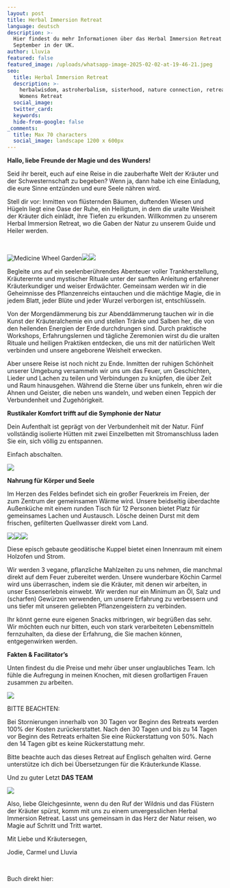 ```yaml
---
layout: post
title: Herbal Immersion Retreat
language: deutsch
description: >-
  Hier findest du mehr Informationen über das Herbal Immersion Retreat in
  September in der UK.
author: Lluvia
featured: false
featured_image: /uploads/whatsapp-image-2025-02-02-at-19-46-21.jpeg
seo:
  title: Herbal Immersion Retreat
  description: >-
    herbalwisdom, astroherbalism, sisterhood, nature connection, retreat, UK,
    Womens Retreat
  social_image:
  twitter_card:
  keywords:
  hide-from-google: false
_comments:
  title: Max 70 characters
  social_image: landscape 1200 x 600px
---
```

**Hallo, liebe Freunde der Magie und des Wunders!**

Seid ihr bereit, euch auf eine Reise in die zauberhafte Welt der Kräuter und der Schwesternschaft zu begeben? Wenn ja, dann habe ich eine Einladung, die eure Sinne entzünden und eure Seele nähren wird.

Stell dir vor: Inmitten von flüsternden Bäumen, duftenden Wiesen und Hügeln liegt eine Oase der Ruhe, ein Heiligtum, in dem die uralte Weisheit der Kräuter dich einlädt, ihre Tiefen zu erkunden. Willkommen zu unserem Herbal Immersion Retreat, wo die Gaben der Natur zu unserem Guide und Heiler werden.

&nbsp;

![Medicine Wheel Garden](/uploads/mandala-2022-1.jpeg)![](/uploads/iachusol-enaid-towards-valley-1.jpg)![](/uploads/tree-in-corner-of-valley-2.jpg)

Begleite uns auf ein seelenberührendes Abenteuer voller Trankherstellung, Kräuterernte und mystischer Rituale unter der sanften Anleitung erfahrener Kräuterkundiger und weiser Erdwächter. Gemeinsam werden wir in die Geheimnisse des Pflanzenreichs eintauchen und die mächtige Magie, die in jedem Blatt, jeder Blüte und jeder Wurzel verborgen ist, entschlüsseln.

Von der Morgendämmerung bis zur Abenddämmerung tauchen wir in die Kunst der Kräuteralchemie ein und stellen Tränke und Salben her, die von den heilenden Energien der Erde durchdrungen sind. Durch praktische Workshops, Erfahrungslernen und tägliche Zeremonien wirst du die uralten Rituale und heiligen Praktiken entdecken, die uns mit der natürlichen Welt verbinden und unsere angeborene Weisheit erwecken.

Aber unsere Reise ist noch nicht zu Ende. Inmitten der ruhigen Schönheit unserer Umgebung versammeln wir uns um das Feuer, um Geschichten, Lieder und Lachen zu teilen und Verbindungen zu knüpfen, die über Zeit und Raum hinausgehen. Während die Sterne über uns funkeln, ehren wir die Ahnen und Geister, die neben uns wandeln, und weben einen Teppich der Verbundenheit und Zugehörigkeit.

**Rustikaler Komfort trifft auf die Symphonie der Natur**

Dein Aufenthalt ist geprägt von der Verbundenheit mit der Natur. Fünf vollständig isolierte Hütten mit zwei Einzelbetten mit Stromanschluss laden Sie ein, sich völlig zu entspannen.

Einfach abschalten.

![](/uploads/inside-hydrangea-pod.jpg)

**Nahrung für Körper und Seele**

Im Herzen des Feldes befindet sich ein großer Feuerkreis im Freien, der zum Zentrum der gemeinsamen Wärme wird. Unsere beidseitig überdachte Außenküche mit einem runden Tisch für 12 Personen bietet Platz für gemeinsames Lachen und Austausch. Lösche deinen Durst mit dem frischen, gefilterten Quellwasser direkt vom Land.

![](/uploads/kitchen-large-pano.jpg)![](/uploads/whatsapp-image-2024-04-28-at-18-09-48-2.jpeg)![](/uploads/whatsapp-image-2024-04-28-at-18-09-45.jpeg)

Diese episch gebaute geodätische Kuppel bietet einen Innenraum mit einem Holzofen und Strom.

Wir werden 3 vegane, pflanzliche Mahlzeiten zu uns nehmen, die manchmal direkt auf dem Feuer zubereitet werden. Unsere wunderbare Köchin Carmel wird uns überraschen, indem sie die Kräuter, mit denen wir arbeiten, in unser Essenserlebnis einwebt. Wir werden nur ein Minimum an Öl, Salz und (scharfen) Gewürzen verwenden, um unsere Erfahrung zu verbessern und uns tiefer mit unseren geliebten Pflanzengeistern zu verbinden.

Ihr könnt gerne eure eigenen Snacks mitbringen, wir begrüßen das sehr. Wir möchten euch nur bitten, euch von stark verarbeiteten Lebensmitteln fernzuhalten, da diese der Erfahrung, die Sie machen können, entgegenwirken werden.

**Fakten & Facilitator’s**

Unten findest du die Preise und mehr über unser unglaubliches Team. Ich fühle die Aufregung in meinen Knochen, mit diesen großartigen Frauen zusammen zu arbeiten.

![](/uploads/whatsapp-image-2024-11-07-at-12-52-41-1.jpeg)

BITTE BEACHTEN:

Bei Stornierungen innerhalb von 30 Tagen vor Beginn des Retreats werden 100% der Kosten zurückerstattet. Nach den 30 Tagen und bis zu 14 Tagen vor Beginn des Retreats erhalten Sie eine Rückerstattung von 50%. Nach den 14 Tagen gibt es keine Rückerstattung mehr.

Bitte beachte auch das dieses Retreat auf Englisch gehalten wird. Gerne unterstütze ich dich bei Übersetzungen für die Kräuterkunde Klasse.

Und zu guter Letzt **DAS TEAM**

![](/uploads/5.jpg)

Also, liebe Gleichgesinnte, wenn du den Ruf der Wildnis und das Flüstern der Kräuter spürst, komm mit uns zu einem unvergesslichen Herbal Immersion Retreat. Lasst uns gemeinsam in das Herz der Natur reisen, wo Magie auf Schritt und Tritt wartet.

Mit Liebe und Kräutersegen,

Jodie, Carmel und Lluvia

&nbsp;

Buch direkt hier:

<br>